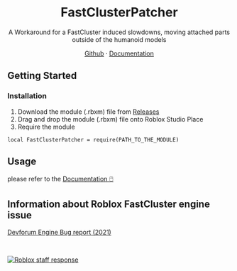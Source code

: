 <div align="center">
<h1 align="center">FastClusterPatcher</h1>
  <p align="center">
     A Workaround for a FastCluster induced slowdowns, moving attached parts outside of the humanoid models
  </p>
    <a href="https://github.com/OssieNomae/FastClusterPatcher">Github</a>
    ·
    <a href="https://github.com/OssieNomae/FastClusterPatcher/wiki#documentation">Documentation</a>
</div>

## Getting Started

### Installation
1. Download the module (.rbxm) file from [Releases](https://github.com/OssieNomae/FastClusterPatcher/releases)
2. Drag and drop the module (.rbxm) file onto Roblox Studio Place
3. Require the module
```luau
local FastClusterPatcher = require(PATH_TO_THE_MODULE)
```

## Usage
please refer to the [Documentation 🖱️](https://github.com/OssieNomae/FastClusterPatcher/wiki#documentation)

## Information about Roblox FastCluster engine issue
[Devforum Engine Bug report (2021)](https://devforum.roblox.com/t/updateinvalidatedfastclustersupdateentity-triggers-on-character-descendant-part-property-changes-causing-spikes/1444216)

<br />
<p>
  <a href=""><img src="images/response.gif" alt="Roblox staff response" align="center"></a>
</p>


